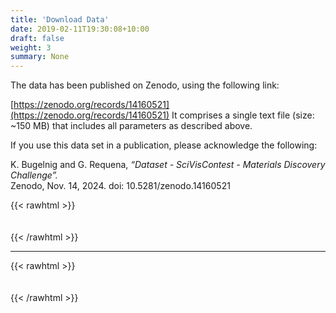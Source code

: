 ```yaml
---
title: 'Download Data'
date: 2019-02-11T19:30:08+10:00
draft: false
weight: 3
summary: None  
---
```


The data has been published on Zenodo, using the following link:

[https://zenodo.org/records/14160521](https://zenodo.org/records/14160521)
It comprises a single text file (size: ~150 MB) that includes all parameters as described above.

If you use this data set in a publication, please acknowledge the following:

K. Bugelnig and G. Requena, *“Dataset - SciVisContest - Materials Discovery Challenge”.* \
Zenodo, Nov. 14, 2024. doi: 10.5281/zenodo.14160521


{{< rawhtml >}}
<div style="height:  20px"></div>
{{< /rawhtml >}} 

----------   

{{< rawhtml >}}
<div style="height:  20px"></div>
{{< /rawhtml >}}